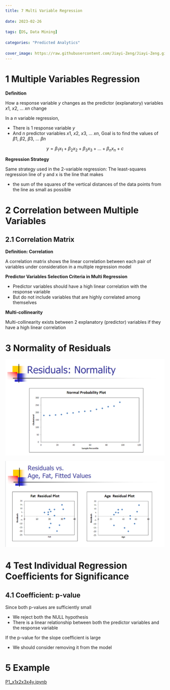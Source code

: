 ```yaml
---
title: 7 Multi Variable Regression

date: 2023-02-26

tags: [DS, Data Mining]

categories: "Predicted Analytics"

cover_image: https://raw.githubusercontent.com/Jiayi-Zeng/Jiayi-Zeng.github.io/pic/img/202303060126%20(4).png
---
```


# **1 Multiple Variables Regression**

**Definition**

How a response variable $y$ changes as the predictor (explanatory) variables $x1$, $x2$, ... $xn$ change

In a $n$ variable regression,

* There is 1 response variable $y$
* And $n$ predictor variables $x1$, $x2$, $x3$, ... $xn$, Goal is to find the values of $\beta1$, $\beta2$, $\beta3$, ... $\beta{n}$

$$
y = \beta_1x_1+\beta_2x_2+\beta_3x_3+...+\beta_nx_n+c
$$

**Regression Strategy**

Same strategy used in the 2-variable regression: The least-squares regression line of y and x is the line that makes 

* the sum of the squares of the vertical distances of the data points from the line as small as possible

# **2 Correlation between Multiple Variables**

## 2.1 Correlation Matrix

**Definition: Correlation**

A correlation matrix shows the linear correlation between each pair of variables under consideration in a multiple regression model

**Predictor Variables Selection Criteria in Multi Regression**

* Predictor variables should have a high linear correlation with the response variable
* But do not include variables that are highly correlated among themselves

**Multi-collinearity**

Multi-collinearity exists between 2 explanatory (predictor) variables if they have a high linear correlation

# **3 Normality of Residuals**

![image-20230307134215162](https://raw.githubusercontent.com/Jiayi-Zeng/Jiayi-Zeng.github.io/pic/img/image-20230307134215162.png)

![image-20230307134223716](https://raw.githubusercontent.com/Jiayi-Zeng/Jiayi-Zeng.github.io/pic/img/image-20230307134223716.png)

# **4 Test Individual Regression Coefficients for Significance**

## 4.1 Coefficient: p-value

Since both p-values are sufficiently small

* We reject both the NULL hypothesis
* There is a linear relationship between both the predictor variables and the response variable

If the p-value for the slope coefficient is large

* We should consider removing it from the model

# **5 Example**

[P1_x1x2x3x4y.ipynb](https://colab.research.google.com/drive/1cWNHzXwddnd2cudiIZ9twv3Gxc7jSkNu)
